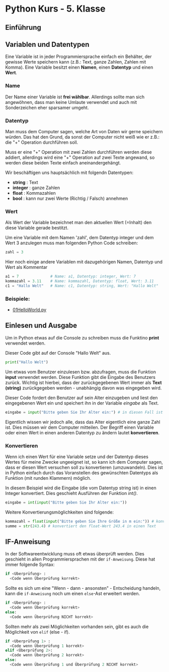 # Python Kurs - 5. Klasse

## Einführung

## Variablen und Datentypen

Eine Variable ist in jeder Programmiersprache einfach ein Behälter, der gewisse Werte speichern kann (z.B.: Text, ganze Zahlen, Zahlen mit Komma). Eine Variable besitzt einen **Namen**, einen **Datentyp** und einen **Wert**. 

### Name

Der Name einer Variable ist **frei wählbar**. Allerdings sollte man sich angewöhnen, dass man keine Umlaute verwendet und auch mit Sonderzeichen eher sparsamer umgeht.

### Datentyp

Man muss dem Computer sagen, welche Art von Daten wir gerne speichern würden. Das hat den Grund, da sonst der Computer nicht weiß wie er z.B.: die "+" Operation durchführen soll.

Muss er eine "+" Operation mit zwei Zahlen durchführen werden diese addiert, allerdings wird eine "+" Operation auf zwei Texte angewand, so werden diese beiden Texte einfach aneinandergehängt.

Wir beschäftigen uns hauptsächlich mit folgendn Datentypen:

* **string** : Text
* **integer** : ganze Zahlen
* **float** : Kommazahlen
* **bool** : kann nur zwei Werte (Richtig / Falsch) annehmen

### Wert

Als Wert der Variable bezeichnet man den aktuellen Wert (=Inhalt) den diese Variable gerade bestitzt.

Um eine Variable mit dem Namen 'zahl', dem Datentyp integer und dem Wert 3 anzulegen muss man folgenden Python Code schreiben:

```python
zahl = 3
```

Hier noch einige andere Variablen mit dazugehörigen Namen, Datentyp und Wert als Kommentar

```python
a1 = 7              # Name: a1, Datentyp: integer, Wert: 7
kommazahl = 3.11    # Name: kommazahl, Datentyp: float, Wert: 3.11
c1 = "Hallo Welt"   # Name: c1, Datentyp: string, Wert: "Hallo Welt"
```

### Beispiele:

* <a href="https://github.com/benschi11/python-5/blob/master/beispiele/01HelloWorld.py">01HelloWorld.py</a>

## Einlesen und Ausgabe

Um in Python etwas auf die Console zu schreiben muss die Funktino **print** verwendet werden.

Dieser Code gibt auf der Console "Hallo Welt" aus.

```python
print("Hallo Welt")
```

Um etwas vom Benutzer einzulesen bzw. abzufragen, muss die Funktion **input** verwendet werden. Diese Funktion gibt die Eingabe des Benutzers zurück. Wichtig ist hierbei, dass der zurückgegebenen Wert immer als **Text (string)** zurückgegeben werden - unabhängig davon was eingegeben wird.

Dieser Code fordert den Benutzer auf sein Alter einzugeben und liest den eingegebenen Wert ein und speichert ihn in der Variable *eingabe* als Text.

```python
eingabe = input("Bitte geben Sie Ihr Alter ein:") # in diesen Fall ist die Variable eingabe vom Typ string
```

Eigentlich wissen wir jedoch alle, dass das Alter eigentlich eine ganze Zahl ist. Dies müssen wir dem Computer mitteilen. Der Begriff einen Variable oder einen Wert in einen anderen Datentyp zu ändern lautet **konvertieren**.

### Konvertieren

Wenn ich einen Wert für eine Variable setze und der Datentyp dieses Wertes für meine Zwecke ungeeignet ist, so kann ich dem Computer sagen, dass er diesen Wert versuchen soll zu konvertieren (umzuwandeln). Dies ist in Python einfach durch das Voranstellen des gewünschten Datentyps als Funktion (mit runden Klammern) möglich.

In diesem Beispiel wird die Eingabe (die vom Datentyp string ist) in einen Integer konvertiert. Dies geschieht Ausführen der Funktion *int()*.

```python
eingabe = int(input("Bitte geben Sie Ihr Alter ein:"))
```

Weitere Konvertierungsmöglichkeiten sind folgende:

```python
kommazahl = float(input("Bitte geben Sie Ihre Größe in m ein:")) # konvertiert die Eingabe in eine Dezimalzahl
summe = str(243.4) # konvertiert den float-Wert 243.4 in einen Text
```

## IF-Anweisung
In der Softwareentwicklung muss oft etwas überprüft werden. Dies geschieht in allen Programmiersprachen mit der `if-Anweisung`. 
Diese hat immer folgende Syntax:
```python
if <Überprüfung> :
  <Code wenn Überprüfung korrekt>
```

Sollte es sich um eine "Wenn - dann - ansonsten" - Entscheidung handeln, kann die `if-Anweisung` noch um einen `else`-Ast erweitert werden.
```python
if <Überprüfung> :
  <Code wenn Überprüfung korrekt>
else:
  <Code wenn Überprüfung NICHT korrekt>
```

Sollten mehr als zwei Möglichkeiten vorhanden sein, gibt es auch die Möglichkeit von `elif` (else - if).
```python
if <Überprüfung 1> :
  <Code wenn Überprüfung 1 korrekt>
elif <Überprüfung 2>:
  <Code wenn Überprüfung 2 korrekt>
else:
  <Code wenn Überprüfung 1 und Überprüfung 2 NICHT korrekt>
```
